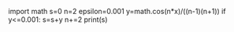 import math
s=0
n=2
epsilon=0.001
y=math.cos(n*x)/((n-1)(n+1))
if y<=0.001:
  s=s+y
  n+=2
print(s)
